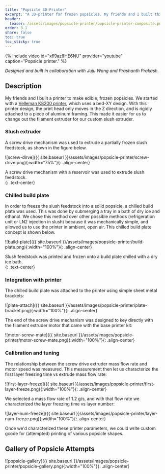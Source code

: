 ```yaml
---
title: "Popsicle 3D-Printer"
excerpt: "A 3D-printer for frozen popsicles. My friends and I built this by adapting a bed-XY printer with a custom chilled build platform and a slush extruder mechanism."
header:
  teaser: /assets/images/popsicle-printer/popsicle-printer-composite.png
order: 3.1
share: false
toc: true
toc_sticky: true
---
```

{% include video id="x69az8HE6NU" provider="youtube" caption="Popsicle printer." %}

*Designed and built in collaboration with Juju Wang and Prashanth Prakash.*

## Description

My friends and I built a printer to make edible, frozen popsicles. We started with a [Velleman K8200 printer](https://www.velleman.eu/products/view/?id=412554), which uses a bed-XY design. With this printer design, the print head only moves in the Z direction, and is rigidly attached to a piece of aluminum framing. This made it easier for us to change out the filament extruder for our custom slush extruder. 

### Slush extruder

A screw drive mechanism was used to extrude a partially frozen slush feedstock, as shown in the figure below.

![screw-dirve]({{ site.baseurl }}/assets/images/popsicle-printer/screw-drive.png){:width="75%"}{: .align-center}
<figcaption>A screw drive mechanism with a reservoir was used to extrude slush feedstock.</figcaption>{: .text-center}

### Chilled build plate

In order to freeze the slush feedstock into a solid popsicle, a chilled build plate was used. This was done by submerging a tray in a bath of dry ice and ethanol. We chose this method over other possible methods (refrigeration unit or LN2 injection in slush) because it was mechanically simple, and allowed us to use the printer in ambient, open air. This chilled build plate concept is shown below.

![build-plate]({{ site.baseurl }}/assets/images/popsicle-printer/build-plate.png){:width="100%"}{: .align-center}
<figcaption>Slush feedstock was printed and frozen onto a build plate chilled with a dry ice bath.</figcaption>{: .text-center}

### Integration with printer

The chilled build plate was attached to the printer using simple sheet metal brackets:

![plate-attach]({{ site.baseurl }}/assets/images/popsicle-printer/plate-bracket.png){:width="100%"}{: .align-center}

The end of the screw drive mechanism was designed to key directly with the filament extruder motor that came with the base printer kit:

![motor-screw-mate]({{ site.baseurl }}/assets/images/popsicle-printer/motor-screw-mate.png){:width="100%"}{: .align-center}

### Calibration and tuning

The relationship between the screw drive extruder mass flow rate and motor speed was measured. This measurement then let us characterize the first layer freezing time vs extrude mass flow rate:

![first-layer-freeze]({{ site.baseurl }}/assets/images/popsicle-printer/first-layer-freeze.png){:width="100%"}{: .align-center}

We selected a mass flow rate of 1.2 g/s, and with that flow rate we characterized the layer freezing time vs layer number:

![layer-num-freeze]({{ site.baseurl }}/assets/images/popsicle-printer/layer-num-freeze.png){:width="100%"}{: .align-center}

Once we'd characterized these printer parameters, we could write custom gcode for (attempted) printing of various popsicle shapes.

## Gallery of Popsicle Attempts

![popsicle-gallery]({{ site.baseurl }}/assets/images/popsicle-printer/popsicle-gallery.png){:width="100%"}{: .align-center}



